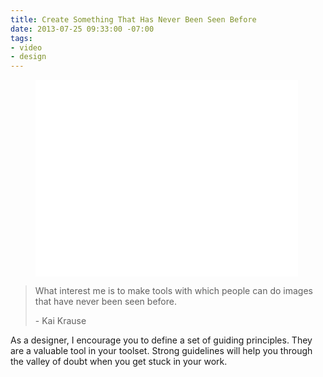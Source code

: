 ```yaml
---
title: Create Something That Has Never Been Seen Before
date: 2013-07-25 09:33:00 -07:00
tags:
- video
- design
---
```


<figure class="video p ratio4x3">
<iframe width="420" height="315" src="//www.youtube.com/embed/1IEHGsuh-gk?html5=1" frameborder="0" allowfullscreen></iframe>
</figure>

> What interest me is to make tools with which people can do images that have never been seen before.<footer> - Kai Krause</footer>

As a designer, I encourage you to define a set of guiding principles. They are a valuable tool in your toolset. Strong guidelines will help you through the valley of doubt when you get stuck in your work.
